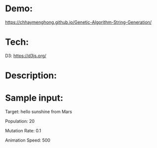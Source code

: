 # Demo:
https://chhaymenghong.github.io/Genetic-Algorithm-String-Generation/


# Tech:
D3: https://d3js.org/

# Description:


# Sample input:

Target: hello sunshine from Mars

Population: 20

Mutation Rate: 0.1

Animation Speed: 500


